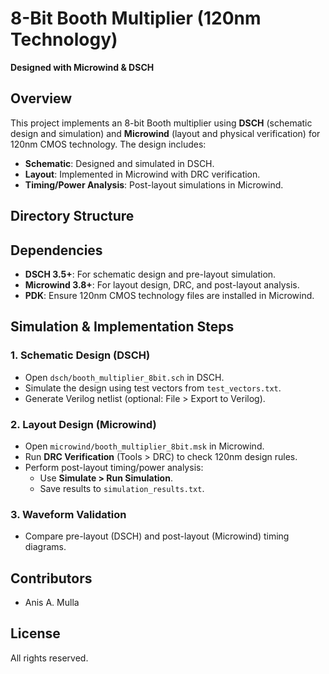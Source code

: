 # 8-Bit Booth Multiplier (120nm Technology)
**Designed with Microwind & DSCH**

## Overview
This project implements an 8-bit Booth multiplier using **DSCH** (schematic design and simulation) and **Microwind** (layout and physical verification) for 120nm CMOS technology. The design includes:
- **Schematic**: Designed and simulated in DSCH.
- **Layout**: Implemented in Microwind with DRC verification.
- **Timing/Power Analysis**: Post-layout simulations in Microwind.

## Directory Structure

## Dependencies
- **DSCH 3.5+**: For schematic design and pre-layout simulation.
- **Microwind 3.8+**: For layout design, DRC, and post-layout analysis.
- **PDK**: Ensure 120nm CMOS technology files are installed in Microwind.

## Simulation & Implementation Steps

### 1. Schematic Design (DSCH)
- Open `dsch/booth_multiplier_8bit.sch` in DSCH.
- Simulate the design using test vectors from `test_vectors.txt`.
- Generate Verilog netlist (optional: File > Export to Verilog).

### 2. Layout Design (Microwind)
- Open `microwind/booth_multiplier_8bit.msk` in Microwind.
- Run **DRC Verification** (Tools > DRC) to check 120nm design rules.
- Perform post-layout timing/power analysis:
  - Use **Simulate > Run Simulation**.
  - Save results to `simulation_results.txt`.

### 3. Waveform Validation
- Compare pre-layout (DSCH) and post-layout (Microwind) timing diagrams.

## Contributors
- Anis A. Mulla

## License
All rights reserved. 
